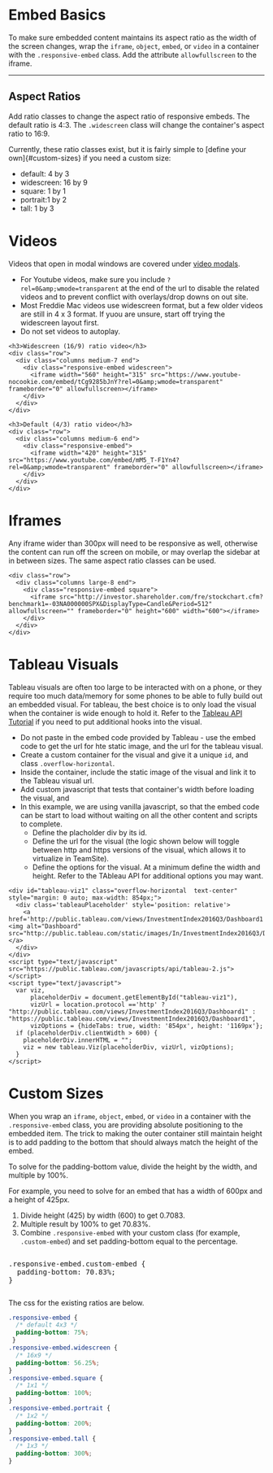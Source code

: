 ﻿
# Embed Basics

To make sure embedded content maintains its aspect ratio as the width of the screen changes, wrap the `iframe`, `object`, `embed`, or `video` in a container with the `.responsive-embed` class.  Add the attribute `allowfullscreen` to the iframe.

---

## Aspect Ratios

Add ratio classes to change the aspect ratio of responsive embeds. The default ratio is 4:3. The `.widescreen` class will change the container's aspect ratio to 16:9.

Currently, these ratio classes exist, but it is fairly simple to [define your own]{#custom-sizes} if you need a custom size:

- default: 4 by 3
- widescreen: 16 by 9
- square: 1 by 1
- portrait:1 by 2
- tall: 1 by 3



# Videos

Videos that open in modal windows are covered under [video modals](styleguide_reveal.html#video-modal).  
- For Youtube videos, make sure you include `?rel=0&amp;wmode=transparent` at the end of the url to disable the related videos and to prevent conflict with overlays/drop downs on out site.  
- Most Freddie Mac videos use widescreen format, but a few older videos are still in 4 x 3 format. If yuou are unsure, start off trying the widescreen layout first.
- Do not set videos to autoplay.

```html_example
<h3>Widescreen (16/9) ratio video</h3>
<div class="row">
  <div class="columns medium-7 end">
    <div class="responsive-embed widescreen">
      <iframe width="560" height="315" src="https://www.youtube-nocookie.com/embed/tCg9285bJnY?rel=0&amp;wmode=transparent" frameborder="0" allowfullscreen></iframe>
    </div>
  </div>
</div>

<h3>Default (4/3) ratio video</h3>
<div class="row">
  <div class="columns medium-6 end">
    <div class="responsive-embed">
      <iframe width="420" height="315" src="https://www.youtube.com/embed/mM5_T-F1Yn4?rel=0&amp;wmode=transparent" frameborder="0" allowfullscreen></iframe>
    </div>
  </div>
</div>
```



# Iframes

Any iframe wider than 300px will need to be responsive as well, otherwise the content can run off the screen on mobile, or may overlap the sidebar at in between sizes.  The same aspect ratio classes can be used.

```html_example
<div class="row">
  <div class="columns large-8 end">
    <div class="responsive-embed square">
      <iframe src="http://investor.shareholder.com/fre/stockchart.cfm?benchmark1=-03NA000000SPX&DisplayType=Candle&Period=512" allowfullscreen="" frameborder="0" height="600" width="600"></iframe>
    </div> 
  </div>
</div>
```



# Tableau Visuals

Tableau visuals are often too large to be interacted with on a phone, or they require too much data/memory for some phones to be able to fully build out an embedded visual. 
For tableau, the best choice is to only load the visual when the container is wide enough to hold it. 
Refer to the <a href="http://onlinehelp.tableau.com/samples/en-us/js_api/tutorial.htm">Tableau API Tutorial</a> if you need to put additional hooks into the visual.

- Do not paste in the embed code provided by Tableau - use the embed code to get the url for hte static image, and the url for the tableau visual.
- Create a custom container for the visual and give it a unique `id`, and class `.overflow-horizontal`. 
- Inside the container, include the static image of the visual and link it to the Tableau visual url.
- Add custom javascript that tests that container's width before loading the visual, and 
- In this example, we are using vanilla javascript, so that the embed code can be start to load without waiting on all the other content and scripts to complete. 
  - Define the placholder div by its id.
  - Define the url for the visual (the logic shown below will toggle between http and https versions of the visual, which allows it to virtualize in TeamSite).
  - Define the options for the visual. At a minimum define the width and height. Refer to the TAbleau API for additional options you may want.

```html_example
<div id="tableau-viz1" class="overflow-horizontal  text-center" style="margin: 0 auto; max-width: 854px;">
  <div class='tableauPlaceholder' style='position: relative'>
    <a href='http://public.tableau.com/views/InvestmentIndex2016Q3/Dashboard1'><img alt="Dashboard" src="http://public.tableau.com/static/images/In/InvestmentIndex2016Q3/Dashboard1/1_rss.png"/></a>
  </div>
</div>
<script type="text/javascript" src="https://public.tableau.com/javascripts/api/tableau-2.js"></script>
<script type="text/javascript">
  var viz, 
      placeholderDiv = document.getElementById("tableau-viz1"),
      vizUrl = location.protocol =='http' ? "http://public.tableau.com/views/InvestmentIndex2016Q3/Dashboard1" : "https://public.tableau.com/views/InvestmentIndex2016Q3/Dashboard1",
      vizOptions = {hideTabs: true, width: '854px', height: '1169px'};
  if (placeholderDiv.clientWidth > 600) {
    placeholderDiv.innerHTML = "";
    viz = new tableau.Viz(placeholderDiv, vizUrl, vizOptions); 
  }
</script>
```



# Custom Sizes

When you wrap an `iframe`, `object`, `embed`, or `video` in a container with the `.responsive-embed` class, you are providing absolute positioning to the embedded item.  The trick to making the outer container still maintain height is to add padding to the bottom that should always match the height of the embed.

To solve for the <span class="weight-normal">padding-bottom</span> value, divide the height by the width, and multiple by 100%.  

For example, you need to solve for an embed that has a width of 600px and a height of 425px.
1. Divide height (425) by width (600) to get 0.7083.
2. Multiple result by 100% to get 70.83%.
3. Combine `.responsive-embed` with your custom class (for example, `.custom-embed`) and set <span class="weight-normal">padding-bottom</span> equal to the percentage.

<div class="row">
<div class="column medium-9 large-6 xlarge-4 end">
<div class="callout small background-concrete">
<pre><span class="hljs-tag">.responsive-embed.custom-embed</span> {
  <span class="hljs-attribute">padding-bottom</span>: <span class="hljs-attribute">70.83%</span>; 
}</pre>
</div>
</div>
</div>

The css for the existing ratios are below.

```css
.responsive-embed {  
  /* default 4x3 */
  padding-bottom: 75%;
 }
.responsive-embed.widescreen {  
  /* 16x9 */
  padding-bottom: 56.25%; 
}
.responsive-embed.square {  
  /* 1x1 */
  padding-bottom: 100%; 
}
.responsive-embed.portrait {  
  /* 1x2 */
  padding-bottom: 200%; 
}
.responsive-embed.tall {  
  /* 1x3 */
  padding-bottom: 300%; 
}
``` 